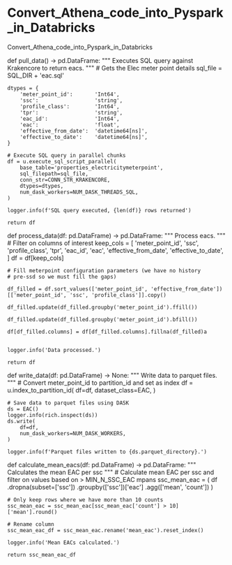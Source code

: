 # Convert_Athena_code_into_Pyspark_in_Databricks
Convert_Athena_code_into_Pyspark_in_Databricks


def pull_data() -> pd.DataFrame:
    """
    Executes SQL query against Krakencore to return eacs.
    """
    # Gets the Elec meter point details
    sql_file = SQL_DIR + 'eac.sql'

    dtypes = {
        'meter_point_id':       'Int64',
        'ssc':                  'string',
        'profile_class':        'Int64',
        'tpr':                  'string',
        'eac_id':               'Int64',
        'eac':                  'float',
        'effective_from_date':  'datetime64[ns]',
        'effective_to_date':    'datetime64[ns]',
    }

    # Execute SQL query in parallel chunks
    df = u.execute_sql_script_parallel(
        base_table='properties_electricitymeterpoint',
        sql_filepath=sql_file,
        conn_str=CONN_STR_KRAKENCORE,
        dtypes=dtypes,
        num_dask_workers=NUM_DASK_THREADS_SQL,
    )

    logger.info(f'SQL query executed, {len(df)} rows returned')

    return df


def process_data(df: pd.DataFrame) -> pd.DataFrame:
    """
    Process eacs.
    """
    # Filter on columns of interest
    keep_cols = [
        'meter_point_id',
        'ssc',
        'profile_class',
        'tpr',
        'eac_id',
        'eac',
        'effective_from_date',
        'effective_to_date',
    ]
    df = df[keep_cols]

    # Fill meterpoint configuration parameters (we have no history
    # pre-ssd so we must fill the gaps)

    df_filled = df.sort_values(['meter_point_id', 'effective_from_date'])[['meter_point_id', 'ssc', 'profile_class']].copy()

    df_filled.update(df_filled.groupby('meter_point_id').ffill())

    df_filled.update(df_filled.groupby('meter_point_id').bfill())

    df[df_filled.columns] = df[df_filled.columns].fillna(df_filled)a

    
    logger.info('Data processed.')

    return df


def write_data(df: pd.DataFrame) -> None:
    """
    Write data to parquet files.
    """
    # Convert meter_point_id to partition_id and set as index
    df = u.index_to_partition_id(
        df=df,
        dataset_class=EAC,
    )

    # Save data to parquet files using DASK
    ds = EAC()
    logger.info(rich.inspect(ds))
    ds.write(
        df=df,
        num_dask_workers=NUM_DASK_WORKERS,
    )

    logger.info(f'Parquet files written to {ds.parquet_directory}.')


def calculate_mean_eacs(df: pd.DataFrame) -> pd.DataFrame:
    """
    Calculates the mean EAC per ssc
    """
    # Calculate mean EAC per ssc and filter on values based on > MIN_N_SSC_EAC mpans
    ssc_mean_eac = (
        df
        .dropna(subset=['ssc'])
        .groupby(['ssc'])['eac']
        .agg(['mean', 'count'])
    )

    # Only keep rows where we have more than 10 counts
    ssc_mean_eac = ssc_mean_eac[ssc_mean_eac['count'] > 10]['mean'].round()

    # Rename column
    ssc_mean_eac_df = ssc_mean_eac.rename('mean_eac').reset_index()

    logger.info('Mean EACs calculated.')

    return ssc_mean_eac_df
